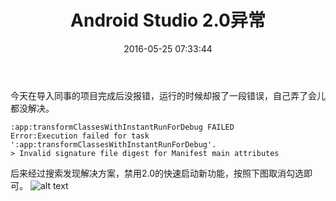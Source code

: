 ﻿---
title: Android Studio 2.0异常
date: 2016-05-25 07:33:44
categories: 问题
tags: 问题
---
今天在导入同事的项目完成后没报错，运行的时候却报了一段错误，自己弄了会儿都没解决。

    :app:transformClassesWithInstantRunForDebug FAILED
	Error:Execution failed for task ':app:transformClassesWithInstantRunForDebug'.
	> Invalid signature file digest for Manifest main attributes

后来经过搜索发现解决方案，禁用2.0的快速启动新功能，按照下图取消勾选即可。
![alt text](http://7xrxl6.com1.z0.glb.clouddn.com/as%E5%BC%82%E5%B8%B8.png "")
